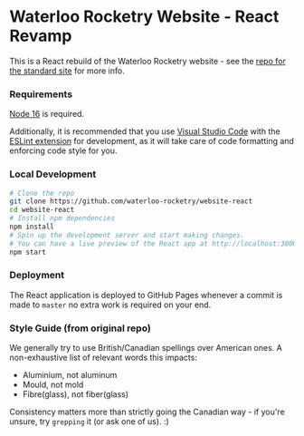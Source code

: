 # Waterloo Rocketry Website - React Revamp

This is a React rebuild of the Waterloo Rocketry website - see the [repo for the standard site](https://github.com/waterloo-rocketry/website) for more info. 

### Requirements
[Node 16](https://nodejs.org/en/download/) is required.

Additionally, it is recommended that you use [Visual Studio Code](https://code.visualstudio.com/download) with the [ESLint extension](https://marketplace.visualstudio.com/items?itemName=dbaeumer.vscode-eslint) for development, as it will take care of code formatting and enforcing code style for you.

### Local Development
```sh 
# Clone the repo 
git clone https://github.com/waterloo-rocketry/website-react
cd website-react
# Install npm dependencies
npm install 
# Spin up the development server and start making changes. 
# You can have a live preview of the React app at http://localhost:3000/
npm start
```

### Deployment
The React application is deployed to GitHub Pages whenever a commit is made to `master` no extra work is required on your end.

### Style Guide (from original repo)
We generally try to use British/Canadian spellings over American ones. A non-exhaustive list of relevant words this impacts:
* Aluminium, not aluminum
* Mould, not mold
* Fibre(glass), not fiber(glass)

Consistency matters more than strictly going the Canadian way - if you're unsure, try `grepping` it (or ask one of us). :)
